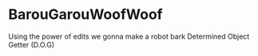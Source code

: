 # BarouGarouWoofWoof

Using the power of edits we gonna make a robot bark 
Determined Object Getter (D.O.G)
